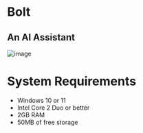 # Bolt
## An AI Assistant

![image](https://github.com/user-attachments/assets/9d1989ee-996e-48c5-9627-85551d4a965d)

# System Requirements 
* Windows 10 or 11
* Intel Core 2 Duo or better
* 2GB RAM
* 50MB of free storage
